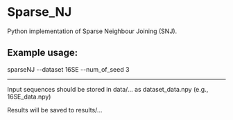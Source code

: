 # Sparse_NJ
Python implementation of Sparse Neighbour Joining (SNJ).

## Example usage:
sparseNJ --dataset 16SE --num_of_seed 3


*******************************************
Input sequences should be stored in data/... as dataset_data.npy (e.g., 16SE_data.npy)

Results will be saved to results/...

